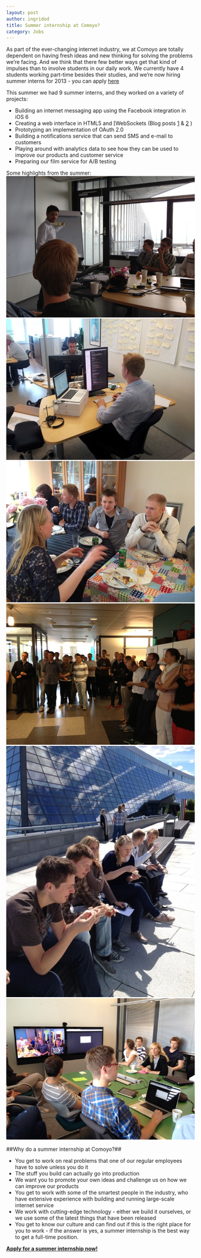 ```yaml
---
layout: post
author: ingridod
title: Summer internship at Comoyo?
category: Jobs
---
```

As part of the ever-changing internet industry, we at Comoyo are totally dependent on having fresh ideas and new thinking for solving the problems we’re facing. And we think that there few better ways get that kind of impulses than to involve students in our daily work. We currently have 4 students working part-time besides their studies, and we’re now hiring summer interns for 2013 - you can apply [here](https://comoyo.recruiterbox.com/jobs/10751/)

This summer we had 9 summer interns, and they worked on a variety of projects: 
- Building an internet messaging app using the Facebook integration in iOS 6
- Creating a web interface in HTML5 and [WebSockets (Blog posts [1](http://comoyo.github.com/blog/2012/07/30/integrating-websockets-in-netty/) & [2](http://comoyo.github.com/blog/2012/08/01/backbone-on-websockets/) )
- Prototyping an implementation of OAuth 2.0
- Building a notifications service that can send SMS and e-mail to customers
- Playing around with analytics data to see how they can be used to improve our products and customer service
- Preparing our film service for A/B testing

Some highlights from the summer: 
![Intro for summer students](/assets/img/posts/summerjobs2013/1kickoff.jpg)
![Comoyo summer interns working](/assets/img/posts/summerjobs2013/2desks.jpg)
![Comoyo summer interns socializing](/assets/img/posts/summerjobs2013/3dinner.jpg)
![Meeting with all of Comoyo](/assets/img/posts/summerjobs2013/4allmeeting.jpg)
![Lunch outside at Fornebu](/assets/img/posts/summerjobs2013/5fornebu_sun.jpg)
![Summer interns final presentation](/assets/img/posts/summerjobs2013/6presentation.jpg)

##Why do a summer internship at Comoyo?##
- You get to work on real problems that one of our regular employees have to solve unless you do it
- The stuff you build can actually go into production
- We want you to promote your own ideas and challenge us on how we can improve our products
- You get to work with some of the smartest people in the industry, who have extensive experience with building and running large-scale internet service
- We work with cutting-edge technology - either we build it ourselves, or we use some of the latest things that have been released
- You get to know our culture and can find out if this is the right place for you to work - if the answer is yes, a summer internship is the best way to get a full-time position.

**[Apply for a summer internship now!](https://comoyo.recruiterbox.com/jobs/10751/)**

